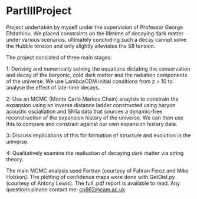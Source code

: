 # PartIIIProject
Project undertaken by myself under the supervision of Professor George Efstathiou. We placed constraints on the lifetime of decaying dark matter under various scenarios, ultimately concluding such a decay cannpt solve the Hubble tension and only slightly alleviates the S8 tension.

The project consisted of three main stages:

  1: Deriving and numerically solving the equations dictating the conservation and decay of the baryonic, cold dark matter and the radiation components of the universe.      We use LambdaCDM initial conditions from z = 10 to analyse the effect of late-time decays. 
  
  2: Use an MCMC (Monte Carlo Markov Chain) anaylsis to constrain the expansion using an inverse distance ladder constructed using baryon acoustic osciallation and SN1a      data that sources a dynamic-free reconstruction of the expansion history of the universe. We can then use this to compare and constrain against our own expansion        history data.
  
  3: Discuss implications of this for formation of structure and evolution in the universe.
  
  4: Qualitatively examine the realisation of decaying dark matter via string theory.
 
The main MCMC analysis used Fortran (courtesy of Fahran Feroz and Mike Hobson). The plotting of confidence maps were done with GetDist.py (courtesy of Antony Lewis). The full .pdf report is available to read. Any questions please contact me: cp662@cam.ac.uk
